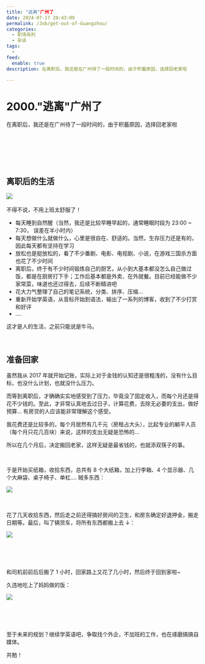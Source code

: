 ```yaml
---
title: "逃离"广州了
date: 2024-07-17 20:43:09
permalink: /Job/get-out-of-Guangzhou/
categories:
  - 职场系列
  - 杂谈
tags:
  - 
feed:
  enable: true
description: 在离职后，我还是在广州待了一段时间的，由于积蓄原因，选择回老家啦

---
```


# 2000."逃离"广州了

在离职后，我还是在广州待了一段时间的，由于积蓄原因，选择回老家啦

‍<!-- more-->

‍

‍

## 离职后的生活

​![](https://image.peterjxl.com/blog/image-20240626211146-5ppmwuu.png)​

不得不说，不用上班太舒服了！

* 每天睡到自然醒（当然，我还是比较早睡早起的，通常睡眠时段为 23:00 ~ 7:30， 误差在半小时内）
* 每天想做什么就做什么，心里是很自在、舒适的。当然，生存压力还是有的，因此每天都有坚持在学习
* 放松也是挺放松的，看了不少番剧、电影、电视剧、小说，在游戏三国杀方面也花了不少时间
* 离职后，终于有不少时间锻炼自己的厨艺，从小到大基本都没怎么自己做过饭，都是在厨房打下手；工作后基本都是外卖、在外就餐。目前已经能做不少家常菜，味道也还过得去，后续不断精进吧
* 花大力气整理了自己的笔记系统，分类、排序、压缩...
* 重新开始学英语，从音标开始到语法，输出了一系列的博客，收到了不少打赏和好评
* ....

这才是人的生活，之前只能说是牛马。

‍

## 准备回家

虽然我从 2017 年就开始记账，实际上对于金钱的认知还是很粗浅的，没有什么目标，也没什么计划，也就没什么压力。

而等到离职后，才确确实实地感受到了压力，毕竟没了固定收入，而每个月还是得花不少钱的。至此，才非常认真地去过日子，计算花费，去除无必要的支出，做好预算...   有房贷的人应该能非常理解这个感受。

我花费还是比较多的，每个月居然有几千元（房租占大头），比起专业的躺平人员（每个月只花几百块）来说，这样的支出无疑是恐怖的...

所以在几个月后，决定搬回老家，这样无疑是最省钱的，也就添双筷子的事。

‍

于是开始买纸箱，收拾东西，总共有 8 个大纸箱，加上行李箱、4 个显示器、几个大麻袋、桌子椅子、单杠.... 贼多东西：

​![](https://image.peterjxl.com/blog/image-20240717201822-ph6gv3e.png)​

‍

花了几天收拾东西，然后走之前还得搞好房间的卫生，和房东确定好退押金，搬走日期等。最后，叫了辆货车，将所有东西都搬上去 ↓：

​![](https://image.peterjxl.com/blog/image-20240702193617-mmpf4y3.png)​

‍

‍

和司机前前后后搬了 1 小时，回家路上又花了几小时，然后终于回到家啦~

久违地吃上了妈妈做的饭：

​![](https://image.peterjxl.com/blog/image-20240717202246-p1ouxtb.png)​

‍

‍

至于未来的规划？继续学英语吧，争取找个外企，不加班的工作，也在琢磨搞搞自媒体。

共勉！
